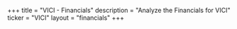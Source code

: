 +++
title = "VICI - Financials"
description = "Analyze the Financials for VICI"
ticker = "VICI"
layout = "financials"
+++

